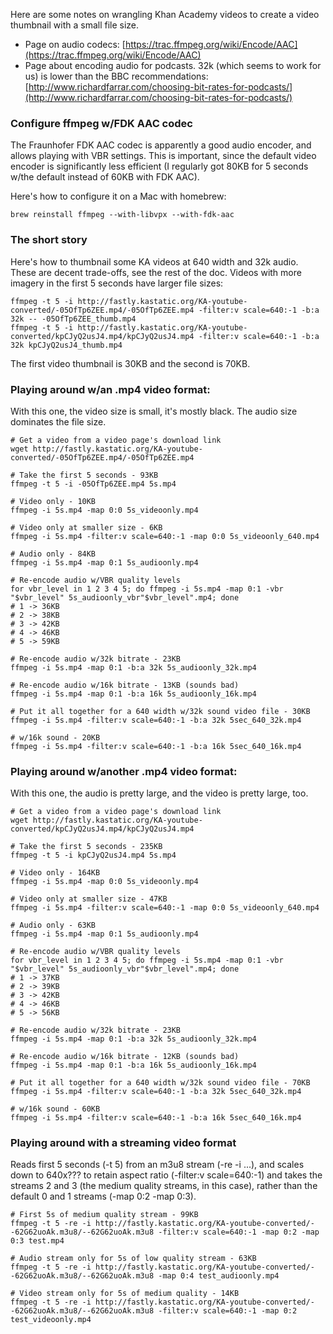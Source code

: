 Here are some notes on wrangling Khan Academy videos to create a video
thumbnail with a small file size.

 * Page on audio codecs: [https://trac.ffmpeg.org/wiki/Encode/AAC](https://trac.ffmpeg.org/wiki/Encode/AAC)
 * Page about encoding audio for podcasts. 32k (which seems to work for us) is lower than the BBC recommendations: [http://www.richardfarrar.com/choosing-bit-rates-for-podcasts/](http://www.richardfarrar.com/choosing-bit-rates-for-podcasts/)


### Configure ffmpeg w/FDK AAC codec

The Fraunhofer FDK AAC codec is apparently a good audio encoder, and
allows playing with VBR settings. This is important, since the default
video encoder is significantly less efficient (I regularly got 80KB
for 5 seconds w/the default instead of 60KB with FDK AAC).

Here's how to configure it on a Mac with homebrew:
    
    brew reinstall ffmpeg --with-libvpx --with-fdk-aac


### The short story

Here's how to thumbnail some KA videos at 640 width and 32k
audio. These are decent trade-offs, see the rest of the doc. Videos
with more imagery in the first 5 seconds have larger file sizes:

    ffmpeg -t 5 -i http://fastly.kastatic.org/KA-youtube-converted/-05OfTp6ZEE.mp4/-05OfTp6ZEE.mp4 -filter:v scale=640:-1 -b:a 32k -- -05OfTp6ZEE_thumb.mp4
    ffmpeg -t 5 -i http://fastly.kastatic.org/KA-youtube-converted/kpCJyQ2usJ4.mp4/kpCJyQ2usJ4.mp4 -filter:v scale=640:-1 -b:a 32k kpCJyQ2usJ4_thumb.mp4

The first video thumbnail is 30KB and the second is 70KB.


### Playing around w/an .mp4 video format:

With this one, the video size is small, it's mostly black. The audio
size dominates the file size.

    # Get a video from a video page's download link
    wget http://fastly.kastatic.org/KA-youtube-converted/-05OfTp6ZEE.mp4/-05OfTp6ZEE.mp4
    
    # Take the first 5 seconds - 93KB
    ffmpeg -t 5 -i -05OfTp6ZEE.mp4 5s.mp4
    
    # Video only - 10KB
    ffmpeg -i 5s.mp4 -map 0:0 5s_videoonly.mp4
    
    # Video only at smaller size - 6KB
    ffmpeg -i 5s.mp4 -filter:v scale=640:-1 -map 0:0 5s_videoonly_640.mp4 
    
    # Audio only - 84KB
    ffmpeg -i 5s.mp4 -map 0:1 5s_audioonly.mp4
    
    # Re-encode audio w/VBR quality levels 
    for vbr_level in 1 2 3 4 5; do ffmpeg -i 5s.mp4 -map 0:1 -vbr "$vbr_level" 5s_audioonly_vbr"$vbr_level".mp4; done
    # 1 -> 36KB
    # 2 -> 38KB
    # 3 -> 42KB
    # 4 -> 46KB
    # 5 -> 59KB
    
    # Re-encode audio w/32k bitrate - 23KB
    ffmpeg -i 5s.mp4 -map 0:1 -b:a 32k 5s_audioonly_32k.mp4
    
    # Re-encode audio w/16k bitrate - 13KB (sounds bad)
    ffmpeg -i 5s.mp4 -map 0:1 -b:a 16k 5s_audioonly_16k.mp4
    
    # Put it all together for a 640 width w/32k sound video file - 30KB
    ffmpeg -i 5s.mp4 -filter:v scale=640:-1 -b:a 32k 5sec_640_32k.mp4
    
    # w/16k sound - 20KB
    ffmpeg -i 5s.mp4 -filter:v scale=640:-1 -b:a 16k 5sec_640_16k.mp4


### Playing around w/another .mp4 video format:

With this one, the audio is pretty large, and the video is pretty large, too.

    # Get a video from a video page's download link
    wget http://fastly.kastatic.org/KA-youtube-converted/kpCJyQ2usJ4.mp4/kpCJyQ2usJ4.mp4
    
    # Take the first 5 seconds - 235KB
    ffmpeg -t 5 -i kpCJyQ2usJ4.mp4 5s.mp4
    
    # Video only - 164KB
    ffmpeg -i 5s.mp4 -map 0:0 5s_videoonly.mp4
    
    # Video only at smaller size - 47KB
    ffmpeg -i 5s.mp4 -filter:v scale=640:-1 -map 0:0 5s_videoonly_640.mp4 
    
    # Audio only - 63KB
    ffmpeg -i 5s.mp4 -map 0:1 5s_audioonly.mp4
    
    # Re-encode audio w/VBR quality levels 
    for vbr_level in 1 2 3 4 5; do ffmpeg -i 5s.mp4 -map 0:1 -vbr "$vbr_level" 5s_audioonly_vbr"$vbr_level".mp4; done
    # 1 -> 37KB
    # 2 -> 39KB
    # 3 -> 42KB
    # 4 -> 46KB
    # 5 -> 56KB
    
    # Re-encode audio w/32k bitrate - 23KB
    ffmpeg -i 5s.mp4 -map 0:1 -b:a 32k 5s_audioonly_32k.mp4
    
    # Re-encode audio w/16k bitrate - 12KB (sounds bad)
    ffmpeg -i 5s.mp4 -map 0:1 -b:a 16k 5s_audioonly_16k.mp4
    
    # Put it all together for a 640 width w/32k sound video file - 70KB
    ffmpeg -i 5s.mp4 -filter:v scale=640:-1 -b:a 32k 5sec_640_32k.mp4
    
    # w/16k sound - 60KB
    ffmpeg -i 5s.mp4 -filter:v scale=640:-1 -b:a 16k 5sec_640_16k.mp4
    
### Playing around with a streaming video format

Reads first 5 seconds (-t 5) from an m3u8 stream (-re -i ...), and
scales down to 640x??? to retain aspect ratio (-filter:v scale=640:-1)
and takes the streams 2 and 3 (the medium quality streams, in this
case), rather than the default 0 and 1 streams (-map 0:2 -map 0:3).

    # First 5s of medium quality stream - 99KB
    ffmpeg -t 5 -re -i http://fastly.kastatic.org/KA-youtube-converted/--62G62uoAk.m3u8/--62G62uoAk.m3u8 -filter:v scale=640:-1 -map 0:2 -map 0:3 test.mp4
    
    # Audio stream only for 5s of low quality stream - 63KB
    ffmpeg -t 5 -re -i http://fastly.kastatic.org/KA-youtube-converted/--62G62uoAk.m3u8/--62G62uoAk.m3u8 -map 0:4 test_audioonly.mp4
    
    # Video stream only for 5s of medium quality - 14KB
    ffmpeg -t 5 -re -i http://fastly.kastatic.org/KA-youtube-converted/--62G62uoAk.m3u8/--62G62uoAk.m3u8 -filter:v scale=640:-1 -map 0:2 test_videoonly.mp4
